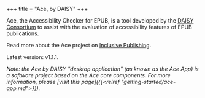 +++
title = "Ace, by DAISY"
+++

Ace, the Accessibility Checker for EPUB, is a tool developed by the [DAISY Consortium](http://daisy.org) to assist with the evaluation of accessibility features of EPUB publications.

Read more about the Ace project on [Inclusive Publishing](http://inclusivepublishing.org/ace).

Latest version: v1.1.1.

_Note: the Ace by DAISY "desktop application" (as known as the Ace App) is a software project based on the Ace core components. For more information, please [visit this page]({{<relref "getting-started/ace-app.md">}})._